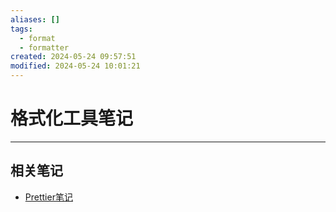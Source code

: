 ```yaml
---
aliases: []
tags:
  - format
  - formatter
created: 2024-05-24 09:57:51
modified: 2024-05-24 10:01:21
---
```


# 格式化工具笔记

---

## 相关笔记

* [Prettier笔记](Prettier_Note.md)
